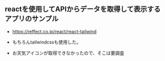 ## reactを使用してAPIからデータを取得して表示するアプリのサンプル

- https://reffect.co.jp/react/react-tailwind

- もちろんtailwindcssも使用した。

- お天気アイコンが取得できなかったので、そこは要調査
